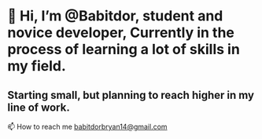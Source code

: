 # 👋 Hi, I’m @Babitdor, student and novice developer, Currently in the process of learning a lot of skills in my field. 
     
 ## Starting small, but planning to reach higher in my line of work.
     

 📫 How to reach me babitdorbryan14@gmail.com

<!---
Babitdor/Babitdor is a ✨ special ✨ repository because its `README.md` (this file) appears on your GitHub profile.
You can click the Preview link to take a look at your changes.
--->
